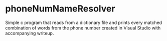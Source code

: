 # phoneNumNameResolver
Simple c program that reads from a dictionary file and prints every matched combination of words from the phone number created in Visual Studio with accompanying writeup.
